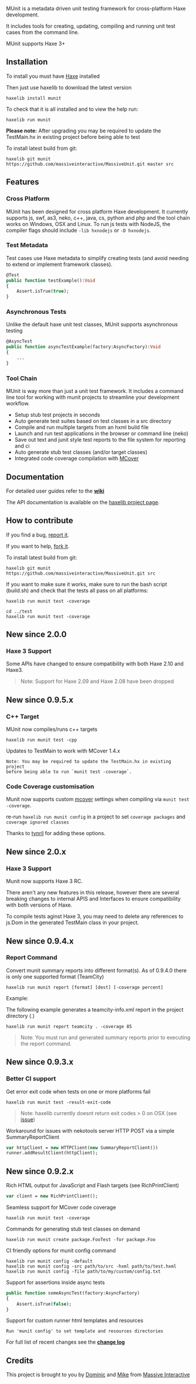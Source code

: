 
MUnit is a metadata driven unit testing framework for cross-platform Haxe development.

It includes tools for creating, updating, compiling and running unit test cases from the command line.

MUnit supports Haxe 3+

Installation
---------------------

To install you must have [Haxe](http://www.haxe.org) installed

Then just use haxelib to download the latest version

	haxelib install munit

To check that it is all installed and to view the help run:

	haxelib run munit


**Please note:** After upgrading you may be required to update the TestMain.hx in existing project before being able to test

To install latest build from git:

    haxelib git munit https://github.com/massiveinteractive/MassiveUnit.git master src

Features
---------------------

### Cross Platform

MUnit has been designed for cross platform Haxe development.
It currently supports js, swf, as3, neko, c++, java, cs, python and php and the tool chain works on Windows, OSX and Linux.
To run js tests with NodeJS, the compiler flags should include `-lib hxnodejs` or `-D hxnodejs`.


### Test Metadata

Test cases use Haxe metadata to simplify creating tests (and avoid needing to extend or implement framework classes).

```haxe
@Test
public function testExample():Void
{
	Assert.isTrue(true);
}
```

### Asynchronous Tests

Unlike the default haxe unit test classes, MUnit supports asynchronous testing

```haxe
@AsyncTest
public function asyncTestExample(factory:AsyncFactory):Void
{
	...
}
```

### Tool Chain

MUnit is way more than just a unit test framework. It includes a command line tool for working with munit projects to streamline your development workflow.

*	Setup stub test projects in seconds
*	Auto generate test suites based on test classes in a src directory
*	Compile and run multiple targets from an hxml build file
*	Launch and run test applications in the browser or command line (neko)
*	Save out text and junit style test reports to the file system for reporting and ci
*	Auto generate stub test classes (and/or target classes)
*	Integrated code coverage compilation with [MCover](https://github.com/massiveinteractive/MassiveCover)



## Documentation


For detailed user guides refer to the **[wiki](https://github.com/massiveinteractive/MassiveUnit/wiki)**

The API documentation is available on the [haxelib project page](http://lib.haxe.org/d/munit).


## How to contribute

If you find a bug, [report it](https://github.com/massiveinteractive/MassiveUnit/issues).

If you want to help, [fork it](https://github.com/massiveinteractive/MassiveUnit/fork_select).


To install latest build from git:

    haxelib git munit https://github.com/massiveinteractive/MassiveUnit.git src


If you want to make sure it works, make sure to run the bash script (build.sh) and check that the tests all pass on all platforms:

	haxelib run munit test -coverage

	cd ../test
	haxelib run munit test -coverage



New since 2.0.0
--------------------

### Haxe 3 Support

Some APIs have changed to ensure compatibility with both Haxe 2.10 and Haxe3.

>Note: Support for Haxe 2.09 and Haxe 2.08 have been dropped



New since 0.9.5.x
--------------------


### C++ Target

MUnit now compiles/runs c++ targets

	haxelib run munit test -cpp

Updates to TestMain to work with MCover 1.4.x

	Note: You may be required to update the TestMain.hx in existing project
	before being able to run `munit test -coverage`.

### Code Coverage customisation

Munit now supports custom [mcover](https://github.com/massiveinteractive/MassiveCover) settings when compiling via `munit test -coverage`.

re-run `haxelib run munit config` in a project to set `coverage packages` and `coverage ignored classes`

Thanks to [tynril](https://github.com/tynril) for adding these options.


New since 2.0.x
--------------------

### Haxe 3 Support

Munit now supports Haxe 3 RC.

There aren't any new features in this release, however there are several breaking 
changes to internal APIS and Interfaces to ensure compatibility with both versions of Haxe.

To compile tests aginst Haxe 3, you may need to delete any references to js.Dom in the generated TestMain class in your project. 


New since 0.9.4.x
--------------------

### Report Command

Convert munit summary reports into different format(s). As of 0.9.4.0 there is only one supported format (TeamCity)

	haxelib run munit report [format] [dest] [-coverage percent]

Example:

The following example generates a teamcity-info.xml report in the project directory (.)

	haxelib run munit report teamcity . -coverage 85

> Note: You must run and generated summary reports prior to executing the report command. 



New since 0.9.3.x
--------------------

### Better CI support

Get error exit code when tests on one or more platforms fail

	haxelib run munit test -result-exit-code

> Note: haxelib currently doesnt return exit codes > 0 on OSX (see [issue](http://code.google.com/p/haxe/issues/detail?id=879))

Workaround for issues with nekotools server HTTP POST via a simple SummaryReportClient

```haxe
var httpClient = new HTTPClient(new SummaryReportClient())
runner.addResultClient(httpClient);
```


New since 0.9.2.x
---------------------

Rich HTML output for JavaScript and Flash targets (see RichPrintClient)

```haxe
var client = new RichPrintClient();
```

Seamless support for MCover code coverage

	haxelib run munit test -coverage

Commands for generating stub test classes on demand

	haxelib run munit create package.FooTest -for package.Foo  

CI friendly options for munit config command

	haxelib run munit config -default
	haxelib run munit config -src path/to/src -hxml path/to/test.hxml
	haxelib run munit config -file path/to/my/custom/config.txt

Support for assertions inside async tests

```haxe
public function someAsyncTest(factory:AsyncFactory)
{
	Assert.isTrue(false);
}
```

Support for custom runner html templates and resources

```Run 'munit config' to set template and resources directories```


For full list of recent changes see the **[change log](https://github.com/massiveinteractive/MassiveUnit/blob/master/CHANGES)**




## Credits

This project is brought to you by [Dominic](https://github.com/misprintt) and [Mike](https://github.com/mikestead) 
from [Massive Interactive](http://massiveinteractive.com)

	
